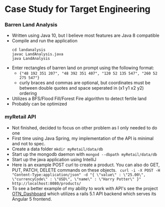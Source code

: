 # Case Study for Target Engineering

### Barren Land Analysis
- Written using Java 10, but I believe most features are Java 8 compatible
- Compile and run the application
  ```
  cd landanalysis
  javac LandAnalysis.java
  java LandAnalysis
  ```
- Enter rectangles of barren land on prompt using the following format:
  * `{"48 192 351 207", "48 392 351 407", "120 52 135 547", "260 52 275
    547"}`
  * curly braces and commas are optional, but coordinates must be between double
    quotes and space seperated in (x1 y1 x2 y2) ordering
- Utilizes a BFS/Flood Fill/Forest Fire algorithm to detect fertile land
- Probably can be optimized

### myRetail API
- Not finished, decided to focus on other problem as I only
 needed to do one
- First time using Java Spring, my implementation of the API is minimal and not
  to spec.
- Create a data folder `mkdir myRetail/data/db`
- Start up the mongodb daemon with `mongod --dbpath myRetail/data/db`
- Start up the java application using IntelliJ
- Here is an example POST curl to create a product. You can also do GET, PUT,
  PATCH, DELETE commands on these objects.
  ` curl -i -X POST -H "Content-Type:application/json" -d "{ \"value\" : \"25.00\", \"currencyCode\" : \"USD\", \"name\" : \"Harry Potter\" }" http://localhost:8080/products/`
- To see a better example of my ability to work with API's see the project
[OTN_Dashboard](https://github.com/JeremyDwayne/OTN_Dashboard) which
utilizes a rails 5.1 API backend which serves its Angular 5 frontend.

